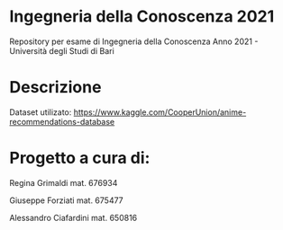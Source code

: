 # Ingegneria della Conoscenza 2021
Repository per esame di Ingegneria della Conoscenza Anno 2021 - Università degli Studi di Bari 

# Descrizione
Dataset utilizato: https://www.kaggle.com/CooperUnion/anime-recommendations-database

# Progetto a cura di:

Regina Grimaldi mat. 676934

Giuseppe Forziati mat. 675477

Alessandro Ciafardini mat. 650816
